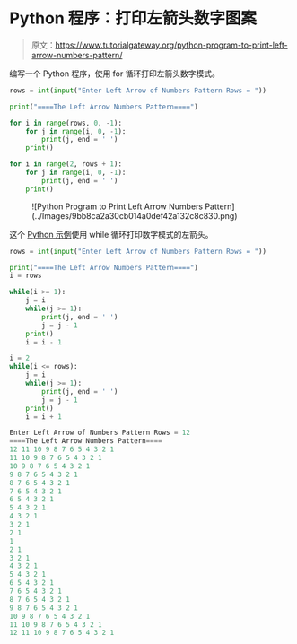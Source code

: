 # Python 程序：打印左箭头数字图案

> 原文：<https://www.tutorialgateway.org/python-program-to-print-left-arrow-numbers-pattern/>

编写一个 Python 程序，使用 for 循环打印左箭头数字模式。

```py
rows = int(input("Enter Left Arrow of Numbers Pattern Rows = "))

print("====The Left Arrow Numbers Pattern====")

for i in range(rows, 0, -1):
    for j in range(i, 0, -1):
        print(j, end = ' ')
    print()

for i in range(2, rows + 1):
    for j in range(i, 0, -1):
        print(j, end = ' ')
    print()
```

<figure class="wp-block-image size-large">![Python Program to Print Left Arrow Numbers Pattern](../Images/9bb8ca2a30cb014a0def42a132c8c830.png)</figure>

这个 [Python 示例](https://www.tutorialgateway.org/python-programming-examples/)使用 while 循环打印数字模式的左箭头。

```py
rows = int(input("Enter Left Arrow of Numbers Pattern Rows = "))

print("====The Left Arrow Numbers Pattern====")
i = rows

while(i >= 1):
    j = i
    while(j >= 1):
        print(j, end = ' ')
        j = j - 1
    print()
    i = i - 1

i = 2   
while(i <= rows):
    j = i
    while(j >= 1):
        print(j, end = ' ')
        j = j - 1
    print()
    i = i + 1
```

```py
Enter Left Arrow of Numbers Pattern Rows = 12
====The Left Arrow Numbers Pattern====
12 11 10 9 8 7 6 5 4 3 2 1 
11 10 9 8 7 6 5 4 3 2 1 
10 9 8 7 6 5 4 3 2 1 
9 8 7 6 5 4 3 2 1 
8 7 6 5 4 3 2 1 
7 6 5 4 3 2 1 
6 5 4 3 2 1 
5 4 3 2 1 
4 3 2 1 
3 2 1 
2 1 
1 
2 1 
3 2 1 
4 3 2 1 
5 4 3 2 1 
6 5 4 3 2 1 
7 6 5 4 3 2 1 
8 7 6 5 4 3 2 1 
9 8 7 6 5 4 3 2 1 
10 9 8 7 6 5 4 3 2 1 
11 10 9 8 7 6 5 4 3 2 1 
12 11 10 9 8 7 6 5 4 3 2 1 
```